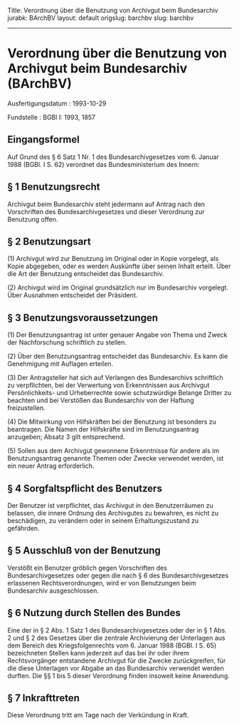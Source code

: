Title: Verordnung über die Benutzung von Archivgut beim Bundesarchiv
jurabk: BArchBV
layout: default
origslug: barchbv
slug: barchbv

---

# Verordnung über die Benutzung von Archivgut beim Bundesarchiv (BArchBV)

Ausfertigungsdatum
:   1993-10-29

Fundstelle
:   BGBl I: 1993, 1857



## Eingangsformel

Auf Grund des § 6 Satz 1 Nr. 1 des Bundesarchivgesetzes vom 6. Januar
1988 (BGBl. I S. 62) verordnet das Bundesministerium des Innern:


## § 1 Benutzungsrecht

Archivgut beim Bundesarchiv steht jedermann auf Antrag nach den
Vorschriften des Bundesarchivgesetzes und dieser Verordnung zur
Benutzung offen.


## § 2 Benutzungsart

(1) Archivgut wird zur Benutzung im Original oder in Kopie vorgelegt,
als Kopie abgegeben, oder es werden Auskünfte über seinen Inhalt
erteilt. Über die Art der Benutzung entscheidet das Bundesarchiv.

(2) Archivgut wird im Original grundsätzlich nur im Bundesarchiv
vorgelegt. Über Ausnahmen entscheidet der Präsident.


## § 3 Benutzungsvoraussetzungen

(1) Der Benutzungsantrag ist unter genauer Angabe von Thema und Zweck
der Nachforschung schriftlich zu stellen.

(2) Über den Benutzungsantrag entscheidet das Bundesarchiv. Es kann
die Genehmigung mit Auflagen erteilen.

(3) Der Antragsteller hat sich auf Verlangen des Bundesarchivs
schriftlich zu verpflichten, bei der Verwertung von Erkenntnissen aus
Archivgut Persönlichkeits- und Urheberrechte sowie schutzwürdige
Belange Dritter zu beachten und bei Verstößen das Bundesarchiv von der
Haftung freizustellen.

(4) Die Mitwirkung von Hilfskräften bei der Benutzung ist besonders zu
beantragen. Die Namen der Hilfskräfte sind im Benutzungsantrag
anzugeben; Absatz 3 gilt entsprechend.

(5) Sollen aus dem Archivgut gewonnene Erkenntnisse für andere als im
Benutzungsantrag genannte Themen oder Zwecke verwendet werden, ist ein
neuer Antrag erforderlich.


## § 4 Sorgfaltspflicht des Benutzers

Der Benutzer ist verpflichtet, das Archivgut in den Benutzerräumen zu
belassen, die innere Ordnung des Archivgutes zu bewahren, es nicht zu
beschädigen, zu verändern oder in seinem Erhaltungszustand zu
gefährden.


## § 5 Ausschluß von der Benutzung

Verstößt ein Benutzer gröblich gegen Vorschriften des
Bundesarchivgesetzes oder gegen die nach § 6 des Bundesarchivgesetzes
erlassenen Rechtsverordnungen, wird er von Benutzungen beim
Bundesarchiv ausgeschlossen.


## § 6 Nutzung durch Stellen des Bundes

Eine der in § 2 Abs. 1 Satz 1 des Bundesarchivgesetzes oder der in § 1
Abs. 2 und § 2 des Gesetzes über die zentrale Archivierung der
Unterlagen aus dem Bereich des Kriegsfolgenrechts vom 6. Januar 1988
(BGBl. I S. 65) bezeichneten Stellen kann jederzeit auf das bei ihr
oder ihrem Rechtsvorgänger entstandene Archivgut für die Zwecke
zurückgreifen, für die diese Unterlagen vor Abgabe an das Bundesarchiv
verwendet werden durften. Die §§ 1 bis 5 dieser Verordnung finden
insoweit keine Anwendung.


## § 7 Inkrafttreten

Diese Verordnung tritt am Tage nach der Verkündung in Kraft.

